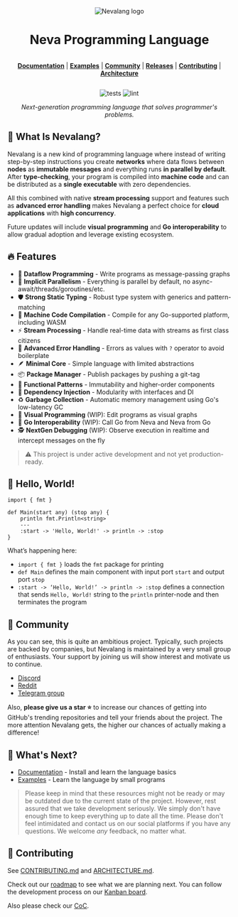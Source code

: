 <div align="center">
  <img src="./assets/logo/light_gradient.svg" alt="Nevalang logo">
</div>

<div align="center" style="display:grid;place-items:center;">

<h1>Neva Programming Language</h1>

[**Documentation**](./docs/README.md)
| [**Examples**](./examples/)
| [**Community**](#-community)
| [**Releases**](https://github.com/nevalang/neva/releases)
| [**Contributing**](./CONTRIBUTING.md)
| [**Architecture**](./ARCHITECTURE.md)

![tests](https://github.com/nevalang/neva/actions/workflows/test.yml/badge.svg?branch=main) ![lint](https://github.com/nevalang/neva/actions/workflows/lint.yml/badge.svg?branch=main)

</div>

<div align="center">
  <i>Next-generation programming language that solves programmer's problems.</i>
</div>

## 🤔 What Is Nevalang?

Nevalang is a new kind of programming language where instead of writing step-by-step instructions you create **networks** where data flows between **nodes** as **immutable messages** and everything runs **in parallel by default**. After **type-checking**, your program is compiled into **machine code** and can be distributed as a **single executable** with zero dependencies.

All this combined with native **stream processing** support and features such as **advanced error handling** makes Nevalang a perfect choice for **cloud applications** with **high concurrency**.

Future updates will include **visual programming** and **Go interoperability** to allow gradual adoption and leverage existing ecosystem.

## 🔥 Features

- 📨 **Dataflow Programming** - Write programs as message-passing graphs
- 🔀 **Implicit Parallelism** - Everything is parallel by default, no async-await/threads/goroutines/etc.
- 🛡️ **Strong Static Typing** - Robust type system with generics and pattern-matching
- 🚀 **Machine Code Compilation** - Compile for any Go-supported platform, including WASM
- ⚡️ **Stream Processing** - Handle real-time data with streams as first class citizens
- 🧯 **Advanced Error Handling** - Errors as values with `?` operator to avoid boilerplate
- 🪶 **Minimal Core** - Simple language with limited abstractions
- 📦 **Package Manager** - Publish packages by pushing a git-tag
- 🧩 **Functional Patterns** - Immutability and higher-order components
- 🔌 **Dependency Injection** - Modularity with interfaces and DI
- ♻️ **Garbage Collection** - Automatic memory management using Go's low-latency GC
- 🌈 **Visual Programming** (WIP): Edit programs as visual graphs
- 🔄 **Go Interoperability** (WIP): Call Go from Neva and Neva from Go
- 🕵 **NextGen Debugging** (WIP): Observe execution in realtime and intercept messages on the fly

> ⚠️ This project is under active development and not yet production-ready.

## 👋 Hello, World!

```neva
import { fmt }

def Main(start any) (stop any) {
	println fmt.Println<string>
	---
	:start -> 'Hello, World!' -> println -> :stop
}
```

What’s happening here:

- `import { fmt }` loads the `fmt` package for printing
- `def Main` defines the main component with input port `start` and output port `stop`
- `:start -> ‘Hello, World!’ -> println -> :stop` defines a connection that sends `Hello, World!` string to the `println` printer-node and then terminates the program

## 📢 Community

As you can see, this is quite an ambitious project. Typically, such projects are backed by companies, but Nevalang is maintained by a very small group of enthusiasts. Your support by joining us will show interest and motivate us to continue.

- [Discord](https://discord.gg/dmXbC79UuH)
- [Reddit](https://www.reddit.com/r/nevalang/)
- [Telegram group](https://t.me/+H1kRClL8ppI1MWJi)

Also, **please give us a star ⭐️** to increase our chances of getting into GitHub's trending repositories and tell your friends about the project. The more attention Nevalang gets, the higher our chances of actually making a difference!

## 💭 What's Next?

- [Documentation](./docs/README.md) - Install and learn the language basics
- [Examples](./examples/) - Learn the language by small programs

> Please keep in mind that these resources might not be ready or may be outdated due to the current state of the project. However, rest assured that we take development seriously. We simply don't have enough time to keep everything up to date all the time. Please don't feel intimidated and contact us on our social platforms if you have any questions. We welcome _any_ feedback, no matter what.

## 🤝 Contributing

See [CONTRIBUTING.md](./CONTRIBUTING.md) and [ARCHITECTURE.md](./ARCHITECTURE.md).

Check out our [roadmap](https://github.com/nevalang/neva/milestones?direction=asc&sort=due_date&state=open) to see what we are planning next. You can follow the development process on our [Kanban board](https://github.com/orgs/nevalang/projects/2/views/3?filterQuery=).

Also please check our [CoC](./CODE_OF_CONDUCT.md).
